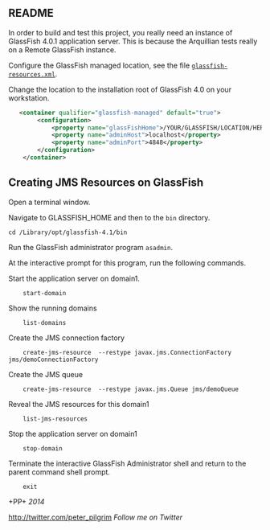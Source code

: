 README
-------


In order to build and test this project, you really need an instance of GlassFish 4.0.1 application server.
This is because the Arquillian tests really on a Remote GlassFish instance.

Configure the GlassFish managed location, see the file [`glassfish-resources.xml`](src/test/resources-glassfish-managed/glassfish-resources.xml).

Change the location to the installation root of GlassFish 4.0 on your workstation.

```xml
   <container qualifier="glassfish-managed" default="true">
        <configuration>
            <property name="glassFishHome">/YOUR/GLASSFISH/LOCATION/HERE</property>
            <property name="adminHost">localhost</property>
            <property name="adminPort">4848</property>
        </configuration>
    </container>
```


## Creating JMS Resources on GlassFish 

Open a terminal window.

Navigate to GLASSFISH_HOME and then to the `bin` directory.

```
cd /Library/opt/glassfish-4.1/bin
```

Run the GlassFish administrator program `asadmin`. 

At the interactive prompt for this program, run the following commands.

Start the application server on domain1.
```
    start-domain
```

Show the running domains
```
    list-domains
```

Create the JMS connection factory

```
    create-jms-resource  --restype javax.jms.ConnectionFactory jms/demoConnectionFactory
```

Create the JMS queue
```
    create-jms-resource  --restype javax.jms.Queue jms/demoQueue
```

Reveal the JMS resources for this domain1
```
    list-jms-resources
```

Stop the application server on domain1

```
    stop-domain
```

Terminate the interactive GlassFish Administrator shell and return to the parent command shell prompt. 

```
    exit
```


+PP+ *2014*   


http://twitter.com/peter_pilgrim  *Follow me on Twitter*
